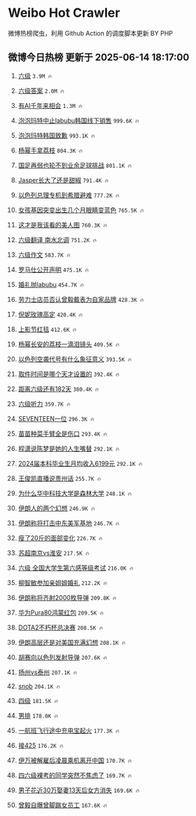 # Weibo Hot Crawler 



微博热榜爬虫，利用 Github Action 的调度脚本更新 BY PHP 


## 微博今日热榜 更新于 2025-06-14 18:17:00 
1. [六级](https://s.weibo.com/weibo?q=%E5%85%AD%E7%BA%A7&t=31&band_rank=1&Refer=top) `3.9M 🔥` 

1. [六级答案](https://s.weibo.com/weibo?q=%E5%85%AD%E7%BA%A7%E7%AD%94%E6%A1%88&t=31&band_rank=2&Refer=top) `2.0M 🔥` 

1. [有AI千年来相会](https://s.weibo.com/weibo?q=%23%E6%9C%89AI%E5%8D%83%E5%B9%B4%E6%9D%A5%E7%9B%B8%E4%BC%9A%23&t=31&band_rank=3&Refer=top) `1.3M 🔥` 

1. [泡泡玛特中止labubu韩国线下销售](https://s.weibo.com/weibo?q=%23%E6%B3%A1%E6%B3%A1%E7%8E%9B%E7%89%B9%E4%B8%AD%E6%AD%A2labubu%E9%9F%A9%E5%9B%BD%E7%BA%BF%E4%B8%8B%E9%94%80%E5%94%AE%23&t=31&band_rank=4&Refer=top) `999.6K 🔥` 

1. [泡泡玛特韩国致歉](https://s.weibo.com/weibo?q=%23%E6%B3%A1%E6%B3%A1%E7%8E%9B%E7%89%B9%E9%9F%A9%E5%9B%BD%E8%87%B4%E6%AD%89%23&t=31&band_rank=5&Refer=top) `993.1K 🔥` 

1. [杨幂手拿荔枝](https://s.weibo.com/weibo?q=%23%E6%9D%A8%E5%B9%82%E6%89%8B%E6%8B%BF%E8%8D%94%E6%9E%9D%23&t=31&band_rank=6&Refer=top) `804.3K 🔥` 

1. [国足再弱也轮不到业余足球挑战](https://s.weibo.com/weibo?q=%23%E5%9B%BD%E8%B6%B3%E5%86%8D%E5%BC%B1%E4%B9%9F%E8%BD%AE%E4%B8%8D%E5%88%B0%E4%B8%9A%E4%BD%99%E8%B6%B3%E7%90%83%E6%8C%91%E6%88%98%23&t=31&band_rank=7&Refer=top) `801.1K 🔥` 

1. [Jasper长大了还是甜椒](https://s.weibo.com/weibo?q=Jasper%E9%95%BF%E5%A4%A7%E4%BA%86%E8%BF%98%E6%98%AF%E7%94%9C%E6%A4%92&t=31&band_rank=8&Refer=top) `791.4K 🔥` 

1. [以色列总理专机到希腊避难](https://s.weibo.com/weibo?q=%23%E4%BB%A5%E8%89%B2%E5%88%97%E6%80%BB%E7%90%86%E4%B8%93%E6%9C%BA%E5%88%B0%E5%B8%8C%E8%85%8A%E9%81%BF%E9%9A%BE%23&t=31&band_rank=9&Refer=top) `777.2K 🔥` 

1. [女孩基因突变出生几个月眼睛变蓝色](https://s.weibo.com/weibo?q=%23%E5%A5%B3%E5%AD%A9%E5%9F%BA%E5%9B%A0%E7%AA%81%E5%8F%98%E5%87%BA%E7%94%9F%E5%87%A0%E4%B8%AA%E6%9C%88%E7%9C%BC%E7%9D%9B%E5%8F%98%E8%93%9D%E8%89%B2%23&t=31&band_rank=10&Refer=top) `765.5K 🔥` 

1. [这才是我该看的美人图](https://s.weibo.com/weibo?q=%23%E8%BF%99%E6%89%8D%E6%98%AF%E6%88%91%E8%AF%A5%E7%9C%8B%E7%9A%84%E7%BE%8E%E4%BA%BA%E5%9B%BE%23&t=31&band_rank=11&Refer=top) `760.3K 🔥` 

1. [六级翻译 南水北调](https://s.weibo.com/weibo?q=%E5%85%AD%E7%BA%A7%E7%BF%BB%E8%AF%91%20%E5%8D%97%E6%B0%B4%E5%8C%97%E8%B0%83&t=31&band_rank=12&Refer=top) `751.2K 🔥` 

1. [六级作文](https://s.weibo.com/weibo?q=%E5%85%AD%E7%BA%A7%E4%BD%9C%E6%96%87&t=31&band_rank=13&Refer=top) `583.7K 🔥` 

1. [罗马仕公开声明](https://s.weibo.com/weibo?q=%23%E7%BD%97%E9%A9%AC%E4%BB%95%E5%85%AC%E5%BC%80%E5%A3%B0%E6%98%8E%23&t=31&band_rank=14&Refer=top) `475.1K 🔥` 

1. [婚礼抛labubu](https://s.weibo.com/weibo?q=%E5%A9%9A%E7%A4%BC%E6%8A%9Blabubu&t=31&band_rank=15&Refer=top) `454.7K 🔥` 

1. [劳力士店员否认曾毅戴表为自家品牌](https://s.weibo.com/weibo?q=%23%E5%8A%B3%E5%8A%9B%E5%A3%AB%E5%BA%97%E5%91%98%E5%90%A6%E8%AE%A4%E6%9B%BE%E6%AF%85%E6%88%B4%E8%A1%A8%E4%B8%BA%E8%87%AA%E5%AE%B6%E5%93%81%E7%89%8C%23&t=31&band_rank=16&Refer=top) `428.3K 🔥` 

1. [倪妮玫瑰高定](https://s.weibo.com/weibo?q=%23%E5%80%AA%E5%A6%AE%E7%8E%AB%E7%91%B0%E9%AB%98%E5%AE%9A%23&t=31&band_rank=17&Refer=top) `420.4K 🔥` 

1. [上影节红毯](https://s.weibo.com/weibo?q=%E4%B8%8A%E5%BD%B1%E8%8A%82%E7%BA%A2%E6%AF%AF&t=31&band_rank=18&Refer=top) `412.6K 🔥` 

1. [杨幂长安的荔枝一滴泪镜头](https://s.weibo.com/weibo?q=%23%E6%9D%A8%E5%B9%82%E9%95%BF%E5%AE%89%E7%9A%84%E8%8D%94%E6%9E%9D%E4%B8%80%E6%BB%B4%E6%B3%AA%E9%95%9C%E5%A4%B4%23&t=31&band_rank=19&Refer=top) `409.5K 🔥` 

1. [以色列空袭代号有什么象征意义](https://s.weibo.com/weibo?q=%23%E4%BB%A5%E8%89%B2%E5%88%97%E7%A9%BA%E8%A2%AD%E4%BB%A3%E5%8F%B7%E6%9C%89%E4%BB%80%E4%B9%88%E8%B1%A1%E5%BE%81%E6%84%8F%E4%B9%89%23&t=31&band_rank=20&Refer=top) `393.5K 🔥` 

1. [取件时间是哪个天才设置的](https://s.weibo.com/weibo?q=%E5%8F%96%E4%BB%B6%E6%97%B6%E9%97%B4%E6%98%AF%E5%93%AA%E4%B8%AA%E5%A4%A9%E6%89%8D%E8%AE%BE%E7%BD%AE%E7%9A%84&t=31&band_rank=21&Refer=top) `392.4K 🔥` 

1. [距离六级还有182天](https://s.weibo.com/weibo?q=%E8%B7%9D%E7%A6%BB%E5%85%AD%E7%BA%A7%E8%BF%98%E6%9C%89182%E5%A4%A9&t=31&band_rank=22&Refer=top) `380.4K 🔥` 

1. [六级听力](https://s.weibo.com/weibo?q=%E5%85%AD%E7%BA%A7%E5%90%AC%E5%8A%9B&t=31&band_rank=23&Refer=top) `359.7K 🔥` 

1. [SEVENTEEN一位](https://s.weibo.com/weibo?q=%23SEVENTEEN%E4%B8%80%E4%BD%8D%23&t=31&band_rank=24&Refer=top) `296.3K 🔥` 

1. [苗苗种菜手臂全是伤口](https://s.weibo.com/weibo?q=%23%E8%8B%97%E8%8B%97%E7%A7%8D%E8%8F%9C%E6%89%8B%E8%87%82%E5%85%A8%E6%98%AF%E4%BC%A4%E5%8F%A3%23&t=31&band_rank=25&Refer=top) `293.4K 🔥` 

1. [程潇说陈梦是她的人生嘴替](https://s.weibo.com/weibo?q=%E7%A8%8B%E6%BD%87%E8%AF%B4%E9%99%88%E6%A2%A6%E6%98%AF%E5%A5%B9%E7%9A%84%E4%BA%BA%E7%94%9F%E5%98%B4%E6%9B%BF&t=31&band_rank=26&Refer=top) `292.1K 🔥` 

1. [2024届本科毕业生月均收入6199元](https://s.weibo.com/weibo?q=%232024%E5%B1%8A%E6%9C%AC%E7%A7%91%E6%AF%95%E4%B8%9A%E7%94%9F%E6%9C%88%E5%9D%87%E6%94%B6%E5%85%A56199%E5%85%83%23&t=31&band_rank=27&Refer=top) `292.1K 🔥` 

1. [王俊凯直播说贵州话](https://s.weibo.com/weibo?q=%23%E7%8E%8B%E4%BF%8A%E5%87%AF%E7%9B%B4%E6%92%AD%E8%AF%B4%E8%B4%B5%E5%B7%9E%E8%AF%9D%23&t=31&band_rank=28&Refer=top) `255.7K 🔥` 

1. [为什么华中科技大学是森林大学](https://s.weibo.com/weibo?q=%E4%B8%BA%E4%BB%80%E4%B9%88%E5%8D%8E%E4%B8%AD%E7%A7%91%E6%8A%80%E5%A4%A7%E5%AD%A6%E6%98%AF%E6%A3%AE%E6%9E%97%E5%A4%A7%E5%AD%A6&t=31&band_rank=29&Refer=top) `248.1K 🔥` 

1. [伊朗人的两个幻想](https://s.weibo.com/weibo?q=%E4%BC%8A%E6%9C%97%E4%BA%BA%E7%9A%84%E4%B8%A4%E4%B8%AA%E5%B9%BB%E6%83%B3&t=31&band_rank=30&Refer=top) `246.9K 🔥` 

1. [伊朗称将打击中东美军基地](https://s.weibo.com/weibo?q=%23%E4%BC%8A%E6%9C%97%E7%A7%B0%E5%B0%86%E6%89%93%E5%87%BB%E4%B8%AD%E4%B8%9C%E7%BE%8E%E5%86%9B%E5%9F%BA%E5%9C%B0%23&t=31&band_rank=31&Refer=top) `246.7K 🔥` 

1. [瘦了20斤的面部变化](https://s.weibo.com/weibo?q=%E7%98%A6%E4%BA%8620%E6%96%A4%E7%9A%84%E9%9D%A2%E9%83%A8%E5%8F%98%E5%8C%96&t=31&band_rank=32&Refer=top) `226.7K 🔥` 

1. [苏超南京vs淮安](https://s.weibo.com/weibo?q=%23%E8%8B%8F%E8%B6%85%E5%8D%97%E4%BA%ACvs%E6%B7%AE%E5%AE%89%23&t=31&band_rank=33&Refer=top) `217.5K 🔥` 

1. [六级 全国大学生第六感等级考试](https://s.weibo.com/weibo?q=%E5%85%AD%E7%BA%A7%20%E5%85%A8%E5%9B%BD%E5%A4%A7%E5%AD%A6%E7%94%9F%E7%AC%AC%E5%85%AD%E6%84%9F%E7%AD%89%E7%BA%A7%E8%80%83%E8%AF%95&t=31&band_rank=34&Refer=top) `216.0K 🔥` 

1. [柳智敏参加亲姐姐婚礼](https://s.weibo.com/weibo?q=%23%E6%9F%B3%E6%99%BA%E6%95%8F%E5%8F%82%E5%8A%A0%E4%BA%B2%E5%A7%90%E5%A7%90%E5%A9%9A%E7%A4%BC%23&t=31&band_rank=35&Refer=top) `212.2K 🔥` 

1. [伊朗称将齐射2000枚导弹](https://s.weibo.com/weibo?q=%E4%BC%8A%E6%9C%97%E7%A7%B0%E5%B0%86%E9%BD%90%E5%B0%842000%E6%9E%9A%E5%AF%BC%E5%BC%B9&t=31&band_rank=36&Refer=top) `209.8K 🔥` 

1. [华为Pura80鸿蒙红包](https://s.weibo.com/weibo?q=%23%E5%8D%8E%E4%B8%BAPura80%E9%B8%BF%E8%92%99%E7%BA%A2%E5%8C%85%23&t=31&band_rank=37&Refer=top) `209.5K 🔥` 

1. [DOTA2不朽杯总决赛](https://s.weibo.com/weibo?q=%23DOTA2%E4%B8%8D%E6%9C%BD%E6%9D%AF%E6%80%BB%E5%86%B3%E8%B5%9B%23&t=31&band_rank=38&Refer=top) `208.5K 🔥` 

1. [伊朗高层还是对美国充满幻想](https://s.weibo.com/weibo?q=%E4%BC%8A%E6%9C%97%E9%AB%98%E5%B1%82%E8%BF%98%E6%98%AF%E5%AF%B9%E7%BE%8E%E5%9B%BD%E5%85%85%E6%BB%A1%E5%B9%BB%E6%83%B3&t=31&band_rank=39&Refer=top) `208.1K 🔥` 

1. [胡赛向以色列发射导弹](https://s.weibo.com/weibo?q=%E8%83%A1%E8%B5%9B%E5%90%91%E4%BB%A5%E8%89%B2%E5%88%97%E5%8F%91%E5%B0%84%E5%AF%BC%E5%BC%B9&t=31&band_rank=40&Refer=top) `207.6K 🔥` 

1. [扬州vs泰州](https://s.weibo.com/weibo?q=%E6%89%AC%E5%B7%9Evs%E6%B3%B0%E5%B7%9E&t=31&band_rank=41&Refer=top) `207.1K 🔥` 

1. [snob](https://s.weibo.com/weibo?q=snob&t=31&band_rank=42&Refer=top) `204.1K 🔥` 

1. [四级](https://s.weibo.com/weibo?q=%E5%9B%9B%E7%BA%A7&t=31&band_rank=43&Refer=top) `181.5K 🔥` 

1. [男排](https://s.weibo.com/weibo?q=%E7%94%B7%E6%8E%92&t=31&band_rank=44&Refer=top) `178.0K 🔥` 

1. [一航班飞行途中充电宝起火](https://s.weibo.com/weibo?q=%23%E4%B8%80%E8%88%AA%E7%8F%AD%E9%A3%9E%E8%A1%8C%E9%80%94%E4%B8%AD%E5%85%85%E7%94%B5%E5%AE%9D%E8%B5%B7%E7%81%AB%23&t=31&band_rank=45&Refer=top) `177.3K 🔥` 

1. [接425](https://s.weibo.com/weibo?q=%E6%8E%A5425&t=31&band_rank=46&Refer=top) `176.2K 🔥` 

1. [伊万被解雇后凌晨乘机离开中国](https://s.weibo.com/weibo?q=%23%E4%BC%8A%E4%B8%87%E8%A2%AB%E8%A7%A3%E9%9B%87%E5%90%8E%E5%87%8C%E6%99%A8%E4%B9%98%E6%9C%BA%E7%A6%BB%E5%BC%80%E4%B8%AD%E5%9B%BD%23&t=31&band_rank=47&Refer=top) `170.7K 🔥` 

1. [四六级裸考的同学突然不焦虑了](https://s.weibo.com/weibo?q=%E5%9B%9B%E5%85%AD%E7%BA%A7%E8%A3%B8%E8%80%83%E7%9A%84%E5%90%8C%E5%AD%A6%E7%AA%81%E7%84%B6%E4%B8%8D%E7%84%A6%E8%99%91%E4%BA%86&t=31&band_rank=48&Refer=top) `169.7K 🔥` 

1. [男子花近30万娶妻13天后女方消失](https://s.weibo.com/weibo?q=%23%E7%94%B7%E5%AD%90%E8%8A%B1%E8%BF%9130%E4%B8%87%E5%A8%B6%E5%A6%BB13%E5%A4%A9%E5%90%8E%E5%A5%B3%E6%96%B9%E6%B6%88%E5%A4%B1%23&t=31&band_rank=49&Refer=top) `169.6K 🔥` 

1. [曾毅自曝曾脚踹女员工](https://s.weibo.com/weibo?q=%23%E6%9B%BE%E6%AF%85%E8%87%AA%E6%9B%9D%E6%9B%BE%E8%84%9A%E8%B8%B9%E5%A5%B3%E5%91%98%E5%B7%A5%23&t=31&band_rank=50&Refer=top) `167.6K 🔥` 

